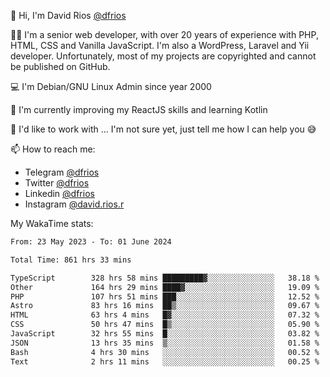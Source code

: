 👋 Hi, I'm David Rios [@dfrios](https://github.com/dfrios)

👨‍💻 I'm a senior web developer, with over 20 years of experience with PHP, HTML, CSS and Vanilla JavaScript. I'm also a WordPress, Laravel and Yii developer. Unfortunately, most of my projects are copyrighted and cannot be published on GitHub.

💻 I'm Debian/GNU Linux Admin since year 2000

🌱 I'm currently improving my ReactJS skills and learning Kotlin

💞️ I'd like to work with ... I'm not sure yet, just tell me how I can help you 😅


📫 How to reach me:
* Telegram [@dfrios](https://t.me/dfrios)
* Twitter [@dfrios](https://twitter.com/dfrios)
* Linkedin [@dfrios](https://linkedin.com/in/dfrios)
* Instagram [@david.rios.r](https://instagram.com/david.rios.r)



My WakaTime stats:
<!--START_SECTION:waka-->

```txt
From: 23 May 2023 - To: 01 June 2024

Total Time: 861 hrs 33 mins

TypeScript        328 hrs 58 mins █████████▓░░░░░░░░░░░░░░░   38.18 %
Other             164 hrs 29 mins ████▓░░░░░░░░░░░░░░░░░░░░   19.09 %
PHP               107 hrs 51 mins ███░░░░░░░░░░░░░░░░░░░░░░   12.52 %
Astro             83 hrs 16 mins  ██▒░░░░░░░░░░░░░░░░░░░░░░   09.67 %
HTML              63 hrs 4 mins   █▓░░░░░░░░░░░░░░░░░░░░░░░   07.32 %
CSS               50 hrs 47 mins  █▒░░░░░░░░░░░░░░░░░░░░░░░   05.90 %
JavaScript        32 hrs 55 mins  █░░░░░░░░░░░░░░░░░░░░░░░░   03.82 %
JSON              13 hrs 35 mins  ▒░░░░░░░░░░░░░░░░░░░░░░░░   01.58 %
Bash              4 hrs 30 mins   ░░░░░░░░░░░░░░░░░░░░░░░░░   00.52 %
Text              2 hrs 11 mins   ░░░░░░░░░░░░░░░░░░░░░░░░░   00.25 %
```

<!--END_SECTION:waka-->
